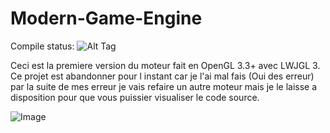 # Modern-Game-Engine

Compile status:
![Alt Tag](https://travis-ci.org/mrdev023/Modern-Game-Engine.svg?branch=master)

Ceci est la premiere version du moteur fait en OpenGL 3.3+ avec LWJGL 3.
Ce projet est abandonner pour l instant car je l'ai mal fais (Oui des erreur) par la suite de mes erreur je vais refaire un
autre moteur mais je le laisse a disposition pour que vous puissier visualiser le code source.

![Image](https://pbs.twimg.com/media/CsVq8cFW8AA7Byr.jpg)
